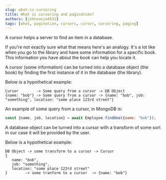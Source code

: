 ```yaml
---
slug: what-is-cursoring
title: What is cursoring and pagination?
authors: [johnsonjo4531]
tags: [what, pagination, cursors, cursor, cursoring, paging]
---
```


A cursor helps a server to find an item in a database.

If you're not exactly sure what that means here's an analogy.
It's a lot like when you go to the library and have some information for
a specific book. This information you have about the book can help you locate it.

A cursor (some information) can be turned into a database object (the book) by finding the first instance of it in the database (the library).

Below is a hypothetical example:
```
Cursor        -> Some query from a cursor -> DB Object
{name: "bob"} -> Some query from a cursor -> {name: "bob", job: "something", location: "some place 123rd street"}
```

An example of some query from a cursor, in MongoDB is:

```js
const {name, job, location} = await Employee.findOne({name: "bob"});
```

A database object can be turned into a cursor with a transform of some sort in our case it will be provided by the user.

Below is a hypothetical example:
```
DB Object -> some transform to a cursor -> Cursor
{
   name: "bob",
   job: "something",
   location: "some place 123rd street"
}        -> some tranform to a cursor  -> {name: "bob"}
```

